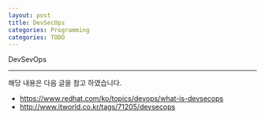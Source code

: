 ```yaml
---
layout: post
title: DevSecOps 
categories: Programming
categories: TODO
---
```


DevSevOps

----
해당 내용은 다음 글을 참고 하였습니다.
- https://www.redhat.com/ko/topics/devops/what-is-devsecops
- http://www.itworld.co.kr/tags/71205/devsecops